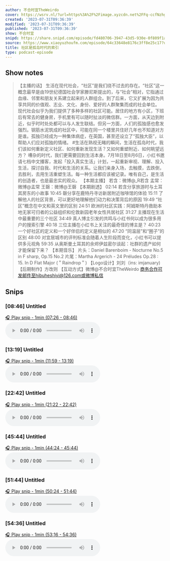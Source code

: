 ```yaml
---
author: 不合时宜TheWeirdo
cover: https://wsrv.nl/?url=https%3A%2F%2Fimage.xyzcdn.net%2FFq-ccfNzhgTqQNzlG-1qA_jOow7l.png&w=200&h=200
created: '2023-07-31T09:36:39'
modified: '2023-07-31T09:36:39'
published: '2023-07-31T09:36:39'
show: 不合时宜
snipd: https://share.snipd.com/episode/fd480706-3947-43d5-930e-0f809f1a61cd
source: https://www.xiaoyuzhoufm.com/episode/64c33648e8176c3ff8e25c17?utm_source=rss
title: 社区是孤岛时代的索引
type: podcast-episode
---
```



## Show notes
> 【主播的话】
> 生活在现代社会，“社区”是我们绕不过去的存在。“社区”这一概念最早是由19世纪德国社会学家滕尼斯提出的，与“社会”相对，它指通过血缘、邻里和朋友关系建立起来的人群组合。到了后来，它又扩展为因为共享共同的价值观、志业、文化、身份、爱好的人群聚集而成的社会单位。
> 现代社会似乎为我们提供了多种多样的社区可能。居住的地方有小区，下班后有常去的健身房，手机里有可以随时扯淡的微信群。一方面，从天边到附近，似乎时时处处都可以与人发生联结。但另一方面，人们的孤独感也愈发强烈。钢筋水泥筑成的社区中，可能在同一个楼里共住好几年也不知道对方是谁。孤独已经成为一种集体病症，在英国，甚至还设立了“孤独大臣”，以帮助人们应对孤独的情绪。
> \#生活在熟视无睹的瞬间，生活在孤岛时代，我们该如何重新定义社区、如何重新发现生活？又如何重塑附近、如何眺望远方？
> 嘈杂的时代，我们更需要回到生活本身。7月18日至8月6日，小红书邀请七档中文播客，发起「投入真实生活」计划，一起重新审视、理解、投入生活，探讨自我、时代和生活的关系。让我们亲身入场，去触摸，去跌倒，去胜利，去用生活重塑生活。每一种生活都应该被记录。唯有自己，是生活的创造者，也是最忠实的观众。
> 【本期主播】
> 若含：微博@_R若含
> 孟常：微博@孟常
> 王磬：微博@王磬
> 【本期剧透】
> 02:14 若含分享旅游时与土耳其房东的小故事
> 10:45 磬分享在鹿特丹寻访新居附近咖啡馆的体验
> 15:11 了解他人的社区背景，可以更好地理解他们动力和决策背后的原因 19:49 “社区”概念在中文和英文里的区别
> 24:51 欧洲的社区实践：阿姆斯特丹救助本地无家可归者的公益组织和伦敦新园老年女性共居社区
> 31:27 主播现在生活中最重要的三个社区
> 34:49 真人博主引发的共鸣与小红书何以成为很多用户的搜索引擎  40:18 三位主播在小红书上关注的最奇怪的博主是？
> 40:23 一个好社区的定义和一个好伴侣的定义是相似的
> 47:20 “同温层”和“圈子”的区别  48:00 对宜居城市的评判标准会随着人生阶段而变化，小红书可以提供多元视角  59:35 从奥斯曼土耳其的余烬伊兹密尔谈起：社群的遗产如何才能保留下来？
> 【本期音乐】
> 片头：Daniel Barenboim - Nocturne No.5 in F sharp, Op.15 No.2
> 片尾：Martha Argerich - 24 Préludes Op.28 : 15. In D Flat Major (＂Raindrop＂)
> 【Logo设计】刘刘（ins: imjanuary)
> 【后期制作】方改则
> 【互动方式】微博@不合时宜TheWeirdo
> 商务合作可发邮件至hibuheshiyi@126.com或微博私信

## Snips
### [08:46] Untitled
[🎧 Play snip - 1min️ (07:26 - 08:46)](https://share.snipd.com/snip/d5b48c04-42bc-413a-9a09-9b45a4613c7e)
<audio controls> <source src="https://dts-api.xiaoyuzhoufm.com/track/5e280fb8418a84a0461fd076/64c33648e8176c3ff8e25c17/media.xyzcdn.net/ltxtK7PeWOGEEmxrCsnhNOTZV6dM.m4a#t=07:26,08:46"> </audio>
### [13:19] Untitled
[🎧 Play snip - 1min️ (11:59 - 13:19)](https://share.snipd.com/snip/7630b04c-d951-4951-9065-5bc4839e054b)
<audio controls> <source src="https://dts-api.xiaoyuzhoufm.com/track/5e280fb8418a84a0461fd076/64c33648e8176c3ff8e25c17/media.xyzcdn.net/ltxtK7PeWOGEEmxrCsnhNOTZV6dM.m4a#t=11:59,13:19"> </audio>
### [22:42] Untitled
[🎧 Play snip - 1min️ (21:22 - 22:42)](https://share.snipd.com/snip/35c77042-d542-40c9-9cdd-7fa09e963376)
<audio controls> <source src="https://dts-api.xiaoyuzhoufm.com/track/5e280fb8418a84a0461fd076/64c33648e8176c3ff8e25c17/media.xyzcdn.net/ltxtK7PeWOGEEmxrCsnhNOTZV6dM.m4a#t=21:22,22:42"> </audio>
### [45:44] Untitled
[🎧 Play snip - 1min️ (44:24 - 45:44)](https://share.snipd.com/snip/9f741792-c2e8-41ae-8284-906d5caba113)
<audio controls> <source src="https://dts-api.xiaoyuzhoufm.com/track/5e280fb8418a84a0461fd076/64c33648e8176c3ff8e25c17/media.xyzcdn.net/ltxtK7PeWOGEEmxrCsnhNOTZV6dM.m4a#t=44:24,45:44"> </audio>
### [51:44] Untitled
[🎧 Play snip - 1min️ (50:24 - 51:44)](https://share.snipd.com/snip/fee606b9-7ea1-4b2e-8533-6c5ba57b45df)
<audio controls> <source src="https://dts-api.xiaoyuzhoufm.com/track/5e280fb8418a84a0461fd076/64c33648e8176c3ff8e25c17/media.xyzcdn.net/ltxtK7PeWOGEEmxrCsnhNOTZV6dM.m4a#t=50:24,51:44"> </audio>
### [54:36] Untitled
[🎧 Play snip - 1min️ (53:16 - 54:36)](https://share.snipd.com/snip/61bb30ec-68c2-4d99-b1bb-e09326329963)
<audio controls> <source src="https://dts-api.xiaoyuzhoufm.com/track/5e280fb8418a84a0461fd076/64c33648e8176c3ff8e25c17/media.xyzcdn.net/ltxtK7PeWOGEEmxrCsnhNOTZV6dM.m4a#t=53:16,54:36"> </audio>
